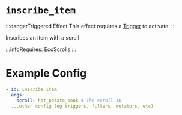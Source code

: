 # `inscribe_item`
:::dangerTriggered Effect
This effect requires a [Trigger](https://plugins.auxilor.io/effects/all-triggers) to activate.
:::

Inscribes an item with a scroll

:::infoRequires:
EcoScrolls
:::

# Example Config

```yaml
- id: inscribe_item
  args:
    scroll: hot_potato_book # The scroll ID
  ...other config (eg triggers, filters, mutators, etc)
```

